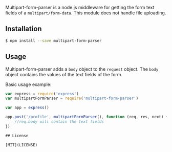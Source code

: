 Multipart-form-parser is a node.js middleware for getting the form text fields of a `multipart/form-data`. This module does not handle file uploading.

## Installation

```sh
$ npm install --save multipart-form-parser
```

## Usage

Multipart-form-parser adds a `body` object to the `request` object. The `body` object contains the values of the text fields of the form.

Basic usage example:

```javascript
var express = require('express')
var multipartFormParser = require('multipart-form-parser')

var app = express()

app.post('/profile', multipartFormParser(), function (req, res, next) {
	//req.body will contain the text fields 
})

## License

[MIT](LICENSE)
